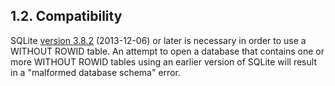 ## 1\.2\. Compatibility


SQLite [version 3\.8\.2](releaselog/3_8_2.html) (2013\-12\-06\) or later
is necessary in order to use a WITHOUT
ROWID table. An attempt to open a database that contains one or more WITHOUT
ROWID tables using an earlier version of SQLite will result in a
"malformed database schema" error.


